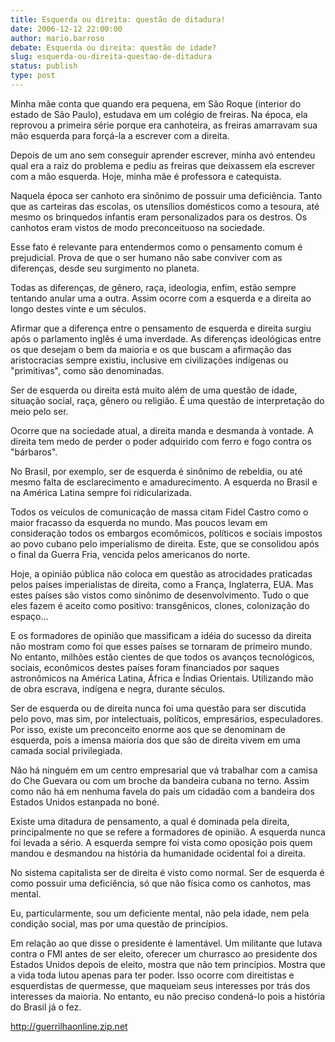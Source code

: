```yaml
---
title: Esquerda ou direita: questão de ditadura!
date: 2006-12-12 22:00:00
author: mario.barroso
debate: Esquerda ou direita: questão de idade?
slug: esquerda-ou-direita-questao-de-ditadura
status: publish 
type: post
---
```


Minha mãe conta que quando era pequena, em São Roque (interior do estado de São Paulo), estudava em um colégio de freiras. Na época, ela reprovou a primeira série porque era canhoteira, as freiras amarravam sua mão esquerda para forçá-la a escrever com a direita.  

Depois de um ano sem conseguir aprender escrever, minha avó entendeu qual era a raiz do problema e pediu as freiras que deixassem ela escrever com a mão esquerda. Hoje, minha mãe é professora e catequista.  

Naquela época ser canhoto era sinônimo de possuir uma deficiência. Tanto que as carteiras das escolas, os utensílios domésticos como a tesoura, até mesmo os brinquedos infantis eram personalizados para os destros. Os canhotos eram vistos de modo preconceituoso na sociedade.  

Esse fato é relevante para entendermos como o pensamento comum é prejudicial. Prova de que o ser humano não sabe conviver com as diferenças, desde seu surgimento no planeta.  

Todas as diferenças, de gênero, raça, ideologia, enfim, estão sempre tentando anular uma a outra. Assim ocorre com a esquerda e a direita ao longo destes vinte e um séculos.  

Afirmar que a diferença entre o pensamento de esquerda e direita surgiu após o parlamento inglês é uma inverdade. As diferenças ideológicas entre os que desejam o bem da maioria e os que buscam a afirmação das aristocracias sempre existiu, inclusive em civilizações indígenas ou "primitivas", como são denominadas.  

Ser de esquerda ou direita está muito além de uma questão de idade, situação social, raça, gênero ou religião. É uma questão de interpretação do meio pelo ser.  

Ocorre que na sociedade atual, a direita manda e desmanda à vontade. A direita tem medo de perder o poder adquirido com ferro e fogo contra os "bárbaros".  

No Brasil, por exemplo, ser de esquerda é sinônimo de rebeldia, ou até mesmo falta de esclarecimento e amadurecimento. A esquerda no Brasil e na América Latina sempre foi ridicularizada.  

Todos os veículos de comunicação de massa citam Fidel Castro como o maior fracasso da esquerda no mundo. Mas poucos levam em consideração todos os embargos ecomômicos, políticos e sociais impostos ao povo cubano pelo imperialismo de direita. Este, que se consolidou após o final da Guerra Fria, vencida pelos americanos do norte.   

Hoje, a opinião pública não coloca em questão as atrocidades praticadas pelos países imperialistas de direita, como a França, Inglaterra, EUA. Mas estes países são vistos como sinônimo de desenvolvimento. Tudo o que eles fazem é aceito como positivo: transgênicos, clones, colonização do espaço...  

E os formadores de opinião que massificam a idéia do sucesso da direita não mostram como foi que esses países se tornaram de primeiro mundo. No entanto, milhões estão cientes de que todos os avanços tecnológicos, sociais, econômicos destes países foram financiados por saques astronômicos na América Latina, África e Índias Orientais. Utilizando mão de obra escrava, indígena e negra, durante séculos.  

Ser de esquerda ou de direita nunca foi uma questão para ser discutida pelo povo, mas sim, por intelectuais, políticos, empresários, especuladores. Por isso, existe um preconceito enorme aos que se denominam de esquerda, pois a imensa maioria dos que são de direita vivem em uma camada social privilegiada.  

Não há ninguém em um centro empresarial que vá trabalhar com a camisa do Che Guevara ou com um broche da bandeira cubana no terno. Assim como não há em nenhuma favela do país um cidadão com a bandeira dos Estados Unidos estanpada no boné.  

Existe uma ditadura de pensamento, a qual é dominada pela direita, principalmente no que se refere a formadores de opinião. A esquerda nunca foi levada a sério. A esquerda sempre foi vista como oposição pois quem mandou e desmandou na história da humanidade ocidental foi a direita.  

No sistema capitalista ser de direita é visto como normal. Ser de esquerda é como possuir uma deficiência, só que não física como os canhotos, mas mental.  

Eu, particularmente, sou um deficiente mental, não pela idade, nem pela condição social, mas por uma questão de princípios.  

Em relação ao que disse o presidente é lamentável. Um militante que lutava contra o FMI antes de ser eleito, oferecer um churrasco ao presidente dos Estados Unidos depois de eleito, mostra que não tem princípios. Mostra que a vida toda lutou apenas para ter poder. Isso ocorre com direitistas e esquerdistas de quermesse, que maqueiam seus interesses por trás dos interesses da maioria. No entanto, eu não preciso condená-lo pois a história do Brasil já o fez.  

http://guerrilhaonline.zip.net
